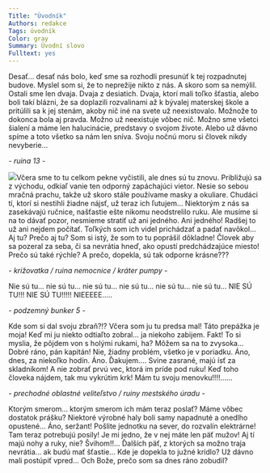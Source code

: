 ```yaml
---
Title: "Úvodník"
Authors: redakce
Tags: úvodník
Color: gray
Summary: Úvodní slovo
Fulltext: yes
---
```

Desať... desať nás bolo, keď sme sa rozhodli presunúť k tej rozpadnutej budove. Myslel som si, že to neprežije nikto z nás. A skoro som sa nemýlil. Ostali sme len dvaja. Dvaja z desiatich. Dvaja, ktorí mali toľko šťastia, alebo boli takí blázni, že sa doplazili rozvalinami až k bývalej materskej škole a pritúlili sa k jej stenám, akoby nič iné na svete už neexistovalo. Možnože to dokonca bola aj pravda. Možno už neexistuje vôbec nič. Možno sme všetci šialení a máme len halucinácie, predstavy o svojom živote. Alebo už dávno spíme a toto všetko sa nám len sníva. Svoju nočnú moru si človek nikdy nevyberie...

_- ruina 13 -_

![](/files/drakkar10.jpg)Včera sme to tu celkom pekne vyčistili, ale dnes sú tu znovu. Približujú sa z východu, odkiaľ vanie ten odporný zapáchajúci vietor. Nesie so sebou mračná prachu, takže už skoro stále používame masky a okuliare. Chudáci tí, ktorí si nestihli žiadne nájsť, už teraz ich ľutujem... Niektorým z nás sa zasekávajú ručnice, našťastie ešte nikomu neodstrelilo ruku. Ale musíme si na to dávať pozor, nesmieme stratiť už ani jedného. Ani jedného! Radšej to už ani nejdem počítať. Toľkých som ich videl prichádzať a padať navôkol... Aj tu? Prečo aj tu? Som si istý, že som to tu poprášil dôkladne! Človek aby sa pozeral za seba, či sa nevrátia hneď, ako opustí predchádzajúce miesto! Prečo sú také rýchle? A prečo, dopekla, sú tak odporne krásne???

_- križovatka / ruina nemocnice / kráter pumpy -_

Nie sú tu... nie sú tu... nie sú tu... nie sú tu... nie sú tu... nie sú tu... NIE SÚ TU!!! NIE SÚ TU!!!!! NIEEEEE.....

_- podzemný bunker 5 -_

Kde som si dal svoju zbraň?!? Včera som ju tu predsa mal! Táto prepážka je moja! Keď mi ju niekto odtiaľto zobral... ja niekoho zabijem. Fakt! To si myslia, že pôjdem von s holými rukami, ha? Môžem sa na to zvysoka... Dobré ráno, pán kapitán! Nie, žiadny problém, všetko je v poriadku. Áno, dnes, za niekoľko hodín. Áno. Ďakujem.... Svine zasrané, majú ísť za skladníkom! A nie zobrať prvú vec, ktorá im príde pod ruku! Keď toho človeka nájdem, tak mu vykrútim krk! Mám tu svoju menovku!!!!......

_- prechodné oblastné veliteľstvo / ruiny mestského úradu -_

Ktorým smerom... ktorým smerom ich mám teraz poslať? Máme vôbec dostatok prášku? Niektoré výrobné haly boli samy napadnuté a onedlho opustené... Áno, seržant! Pošlite jednotku na sever, do rozvalín elektrárne! Tam teraz potrebujú posily! Je mi jedno, že v nej máte len päť mužov! Aj tí majú nohy a ruky, nie? Švihom!!... Ďalších päť, z ktorých sa možno traja nevrátia... ak budú mať šťastie... Kde je dopekla to južné krídlo? Už dávno mali postúpiť vpred... Och Bože, prečo som sa dnes ráno zobudil?


